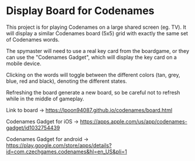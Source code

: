 # Display Board for Codenames

This project is for playing Codenames on a large shared screen (eg. TV).
It will display a similar Codenames board (5x5) grid with exactly the same set of Codenames words.

The spymaster will need to use a real key card from the boardgame, or they can use the "Codenames Gadget",
which will display the key card on a mobile device.

Clicking on the words will toggle between the different colors (tan, grey, blue, red and black), denoting the different states.

Refreshing the board generate a new board, so be careful not to refresh while in the middle of gameplay.

Link to board -> https://lpoon94087.github.io/codenames/board.html

Codenames Gadget for iOS -> https://apps.apple.com/us/app/codenames-gadget/id1032754439

Codenames Gadget for android -> https://play.google.com/store/apps/details?id=com.czechgames.codenames&hl=en_US&pli=1
